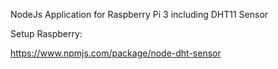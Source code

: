 NodeJs Application for Raspberry Pi 3 including DHT11 Sensor

Setup Raspberry:

https://www.npmjs.com/package/node-dht-sensor


